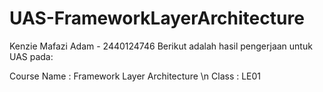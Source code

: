 # UAS-FrameworkLayerArchitecture

Kenzie Mafazi Adam - 2440124746
Berikut adalah hasil pengerjaan untuk UAS pada:

Course Name : Framework Layer Architecture
\n Class : LE01
